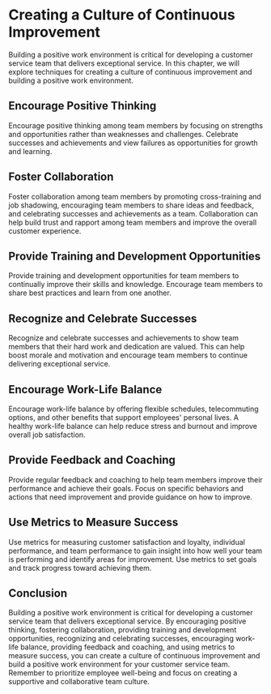 # Creating a Culture of Continuous Improvement

Building a positive work environment is critical for developing a customer service team that delivers exceptional service. In this chapter, we will explore techniques for creating a culture of continuous improvement and building a positive work environment.

Encourage Positive Thinking
---------------------------

Encourage positive thinking among team members by focusing on strengths and opportunities rather than weaknesses and challenges. Celebrate successes and achievements and view failures as opportunities for growth and learning.

Foster Collaboration
--------------------

Foster collaboration among team members by promoting cross-training and job shadowing, encouraging team members to share ideas and feedback, and celebrating successes and achievements as a team. Collaboration can help build trust and rapport among team members and improve the overall customer experience.

Provide Training and Development Opportunities
----------------------------------------------

Provide training and development opportunities for team members to continually improve their skills and knowledge. Encourage team members to share best practices and learn from one another.

Recognize and Celebrate Successes
---------------------------------

Recognize and celebrate successes and achievements to show team members that their hard work and dedication are valued. This can help boost morale and motivation and encourage team members to continue delivering exceptional service.

Encourage Work-Life Balance
---------------------------

Encourage work-life balance by offering flexible schedules, telecommuting options, and other benefits that support employees' personal lives. A healthy work-life balance can help reduce stress and burnout and improve overall job satisfaction.

Provide Feedback and Coaching
-----------------------------

Provide regular feedback and coaching to help team members improve their performance and achieve their goals. Focus on specific behaviors and actions that need improvement and provide guidance on how to improve.

Use Metrics to Measure Success
------------------------------

Use metrics for measuring customer satisfaction and loyalty, individual performance, and team performance to gain insight into how well your team is performing and identify areas for improvement. Use metrics to set goals and track progress toward achieving them.

Conclusion
----------

Building a positive work environment is critical for developing a customer service team that delivers exceptional service. By encouraging positive thinking, fostering collaboration, providing training and development opportunities, recognizing and celebrating successes, encouraging work-life balance, providing feedback and coaching, and using metrics to measure success, you can create a culture of continuous improvement and build a positive work environment for your customer service team. Remember to prioritize employee well-being and focus on creating a supportive and collaborative team culture.
